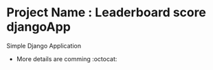 # Project Name : Leaderboard score djangoApp
Simple Django Application       
* More details are comming :octocat:
